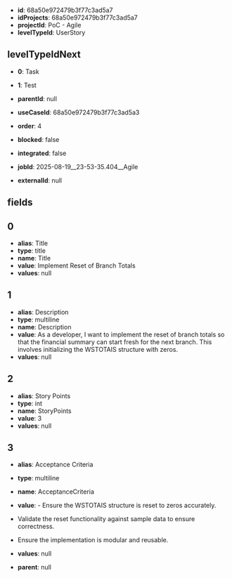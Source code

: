 - **id**: 68a50e972479b3f77c3ad5a7
- **idProjects**: 68a50e972479b3f77c3ad5a7
- **projectId**: PoC - Agile
- **levelTypeId**: UserStory
## levelTypeIdNext
- **0**: Task
- **1**: Test

- **parentId**: null
- **useCaseId**: 68a50e972479b3f77c3ad5a3
- **order**: 4
- **blocked**: false
- **integrated**: false
- **jobId**: 2025-08-19__23-53-35.404__Agile
- **externalId**: null
## fields
## 0
- **alias**: Title
- **type**: title
- **name**: Title
- **value**: Implement Reset of Branch Totals
- **values**: null

## 1
- **alias**: Description
- **type**: multiline
- **name**: Description
- **value**: As a developer, I want to implement the reset of branch totals so that the financial summary can start fresh for the next branch. This involves initializing the WSTOTAIS structure with zeros.
- **values**: null

## 2
- **alias**: Story Points
- **type**: int
- **name**: StoryPoints
- **value**: 3
- **values**: null

## 3
- **alias**: Acceptance Criteria
- **type**: multiline
- **name**: AcceptanceCriteria
- **value**: - Ensure the WSTOTAIS structure is reset to zeros accurately.
- Validate the reset functionality against sample data to ensure correctness.
- Ensure the implementation is modular and reusable.
- **values**: null


- **parent**: null

